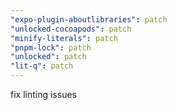 ```yaml
---
"expo-plugin-aboutlibraries": patch
"unlocked-cocoapods": patch
"minify-literals": patch
"pnpm-lock": patch
"unlocked": patch
"lit-q": patch
---
```


fix linting issues
